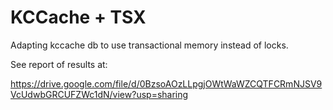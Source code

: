 KCCache + TSX
=========
Adapting kccache db to use transactional memory instead of locks.

See report of results at:

https://drive.google.com/file/d/0BzsoAOzLLpgjOWtWaWZCQTFCRmNJSV9VcUdwbGRCUFZWc1dN/view?usp=sharing